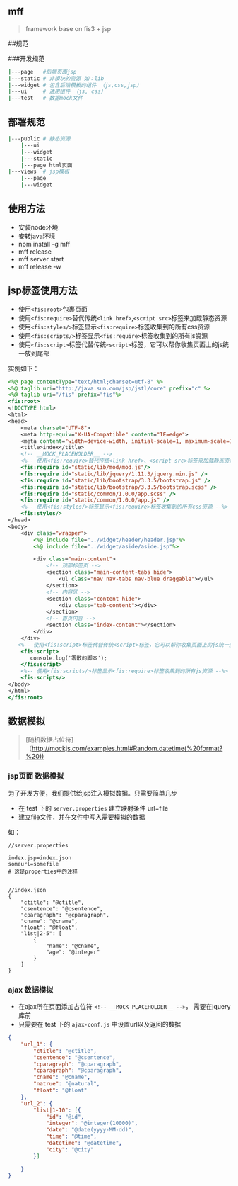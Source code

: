 mff 
------
> framework base on fis3 + jsp

##规范

###开发规范

```bash
|---page   #后端页面jsp
|---static # 非模块的资源 如：lib
|---widget # 包含后端模板的组件 （js,css,jsp）
|---ui     # 通用组件 （js, css）
|---test   # 数据mock文件
```

## 部署规范

```bash
|---public # 静态资源
	|---ui
	|---widget
	|---static
	|---page html页面
|---views  # jsp模板
	|---page
	|---widget
```


## 使用方法

* 安装node环境
* 安转java环境
* npm install -g mff
* mff release 
* mff server start
* mff release -w


## jsp标签使用方法

* 使用``<fis:root>``包裹页面
* 使用``<fis:require>``替代传统``<link href>``,``<script src>``标签来加载静态资源
* 使用``<fis:styles/>``标签显示``<fis:require>``标签收集到的所有css资源
* 使用``<fis:scripts/>``标签显示``<fis:require>``标签收集到的所有js资源
* 使用``<fis:script>``标签代替传统``<script>``标签，它可以帮你收集页面上的js统一放到尾部

实例如下：

```jsp
<%@ page contentType="text/html;charset=utf-8" %>
<%@ taglib uri="http://java.sun.com/jsp/jstl/core" prefix="c" %>
<%@ taglib uri="/fis" prefix="fis"%>
<fis:root>
<!DOCTYPE html>
<html>
<head>
	<meta charset="UTF-8">
    <meta http-equiv="X-UA-Compatible" content="IE=edge">
    <meta content="width=device-width, initial-scale=1, maximum-scale=1, user-scalable=no" name="viewport">
	<title>index</title>
    <!-- __MOCK_PLACEHOLDER__ -->
	<%-- 使用<fis:require>替代传统<link href>、<script src>标签来加载静态资源 --%>
    <fis:require id="static/lib/mod/mod.js"/>
    <fis:require id="static/lib/jquery/1.11.3/jquery.min.js" />
    <fis:require id="static/lib/bootstrap/3.3.5/bootstrap.js" />
    <fis:require id="static/lib/bootstrap/3.3.5/bootstrap.scss" />
    <fis:require id="static/common/1.0.0/app.scss" />
    <fis:require id="static/common/1.0.0/app.js" />
    <%-- 使用<fis:styles/>标签显示<fis:require>标签收集到的所有css资源 --%>
    <fis:styles/>
</head>
<body>
    <div class="wrapper">
        <%@ include file="../widget/header/header.jsp"%>
        <%@ include file="../widget/aside/aside.jsp"%>

        <div class="main-content">
            <!-- 顶部标签页 -->
            <section class="main-content-tabs hide">
                <ul class="nav nav-tabs nav-blue draggable"></ul>
            </section>
            <!-- 内容区 -->
            <section class="content hide">
                <div class="tab-content"></div>
            </section>
            <!-- 首页内容 -->
            <section class="index-content"></section>
        </div>
    </div>
   <%-- 使用<fis:script>标签代替传统<script>标签，它可以帮你收集页面上的js统一放到尾部 --%>
    <fis:script>
       console.log('零散的脚本');
    </fis:script>
	<%-- 使用<fis:scripts/>标签显示<fis:require>标签收集到的所有js资源 --%>
    <fis:scripts/>
</body>
</html>
</fis:root>
```

## 数据模拟

> [随机数据占位符]（http://mockjs.com/examples.html#Random.datetime(%20format?%20))


### jsp页面 数据模拟

为了开发方便，我们提供给jsp注入模拟数据。只需要简单几步

* 在 test 下的 ``server.properties`` 建立映射条件 url=file
* 建立file文件，并在文件中写入需要模拟的数据

如： 

```
//server.properties

index.jsp=index.json
someurl=somefile
# 这是properties中的注释


//index.json
{
    "ctitle": "@ctitle",
    "csentence": "@csentence",
    "cparagraph": "@cparagraph",
    "cname": "@cname",
    "float": "@float",
    "list|2-5": [
        {
            "name": "@cname",
            "age": "@integer"
        }
    ]
}
```

### ajax 数据模拟

* 在ajax所在页面添加占位符 ``<!-- __MOCK_PLACEHOLDER__ -->``， 需要在jquery库前
* 只需要在 test 下的 ``ajax-conf.js`` 中设置url以及返回的数据


```json
{
    "url_1": {
        "ctitle": "@ctitle",
        "csentence": "@csentence",
        "cparagraph": "@cparagraph",
        "cparagraph": "@cparagraph",
        "cname": "@cname",
        "natrue": "@natural",
        "float": "@float"
    },
    "url_2": {
        "list|1-10": [{
            "id": "@id",
            "integer": "@integer(10000)",
            "date": "@date(yyyy-MM-dd)",
            "time": "@time",
            "datetime": "@datetime",
            "city": "@city"
        }]

    }
}
```


